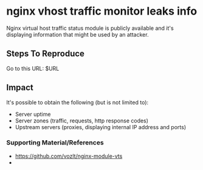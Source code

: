 
# nginx vhost traffic monitor leaks info

Nginx virtual host traffic status module is publicly available and it's displaying information that might be used by an attacker.
 
## Steps To Reproduce

Go to this URL:
$URL


## Impact
It's possible to obtain the following (but is not limited to):

- Server uptime
- Server zones (traffic, requests, http response codes)
- Upstream servers (proxies, displaying internal IP address and ports)

 
### Supporting Material/References
* https://github.com/vozlt/nginx-module-vts
* 


